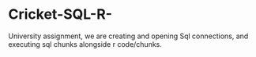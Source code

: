 # Cricket-SQL-R-
University assignment, we are creating and opening Sql connections, and executing sql chunks alongside r code/chunks. 
